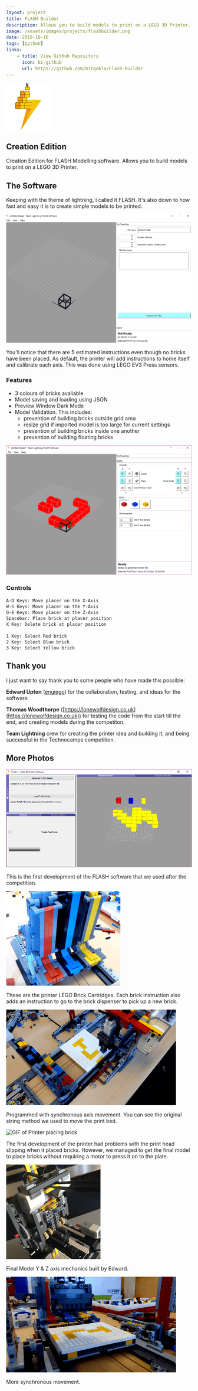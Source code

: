 ```yaml
---
layout: project
title: FLASH Builder
description: Allows you to build models to print on a LEGO 3D Printer. This was made after winning the 2018 Technocamps Live Challenge.
image: /assets/images/projects/flashbuilder.png
date: 2018-10-16
tags: [python]
links:
    - title: View GitHub Repository
      icon: bi-github
      url: https://github.com/mitgobla/Flash-Builder
---
```


![Logo](/assets/images/projects/flashbuilder/flash-software-128.png)

## Creation Edition

Creation Edition for FLASH Modelling software. Allows you to build models to print on a LEGO 3D Printer.

## The Software

Keeping with the theme of lightning, I called it FLASH. It's also down to how fast and easy it is to create simple models to be printed.

![GIF of Software](/assets/images/projects/flashbuilder/flash-1.gif "FLASH Software Preview")

You'll notice that there are 5 estimated instructions even though no bricks have been placed. As default, the printer will add instructions to home itself and calibrate each axis. This was done using LEGO EV3 Press sensors.

### Features

- 3 colours of bricks avaliable
- Model saving and loading using JSON
- Preview Window Dark Mode
- Model Validation. This includes:
  - prevention of building bricks outside grid area
  - resize grid if imported model is too large for current settings
  - prevention of building bricks inside one another
  - prevention of building floating bricks

![Image of Model in Software](/assets/images/projects/flashbuilder/flash-2.PNG "FLASH Model Preview")

### Controls

```none
A-D Keys: Move placer on the X-Axis
W-S Keys: Move placer on the Y-Axis
Q-E Keys: Move placer on the Z-Axis
Spacebar: Place brick at placer position
X Key: Delete brick at placer position

1 Key: Select Red brick
2 Key: Select Blue brick
3 Key: Select Yellow brick
```

## Thank you

I just want to say thank you to some people who have made this possible:

**Edward Upton** ([engiego](https://github.com/Edward-Upton/)) for the collaboration, testing, and ideas for the software.

**Thomas Woodthorpe** ([https://lonewolfdesign.co.uk](https://lonewolfdesign.co.uk)) for testing the code from the start till the end, and creating models during the competiton.

**Team Lightning** crew for creating the printer idea and building it, and being successful in the Technocamps competition.

## More Photos

![Image of First Software Developemt](/assets/images/projects/flashbuilder/original-software.png "Original Development of the software")

This is the first development of the FLASH software that we used after the competition.

![Image of Brick Cartridges](/assets/images/projects/flashbuilder/printer-cartridges.png "Printer Cartridges")

These are the printer LEGO Brick Cartridges. Each brick instruction also adds an instruction to go to the brick dispenser to pick up a new brick.

![GIF of Printer in action](/assets/images/projects/flashbuilder/printer-working.gif "Printer in action")

Programmed with synchronous axis movement. You can see the original string method we used to move the print bed.

![GIF of Printer placing brick](/assets/images/projects/flashbuilder/printer-place-brick.gif "Printer placing brick")

The first development of the printer had problems with the print head slipping when it placed bricks. However, we managed to get the final model to place bricks without requiring a motor to press it on to the plate.

![Photo of Y & Z axis mechanics](/assets/images/projects/flashbuilder/printer-mechanics.png "Printer Mechanics")

Final Model Y & Z axis mechanics built by Edward.

![GIF of Printer movement](/assets/images/projects/flashbuilder/printer-movement.gif "Printer Movement")

More synchronous movement.

